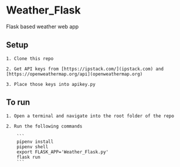 # Weather_Flask
Flask based weather web app

## Setup

    1. Clone this repo

    2. Get API keys from [https://ipstack.com/](ipstack.com) and [https://openweathermap.org/api](openweathermap.org)

    3. Place those keys into apikey.py
    
## To run

    1. Open a terminal and navigate into the root folder of the repo

    2. Run the following commands

        ```
        pipenv install
        pipenv shell
        export FLASK_APP='Weather_Flask.py'
        flask run
        ```
